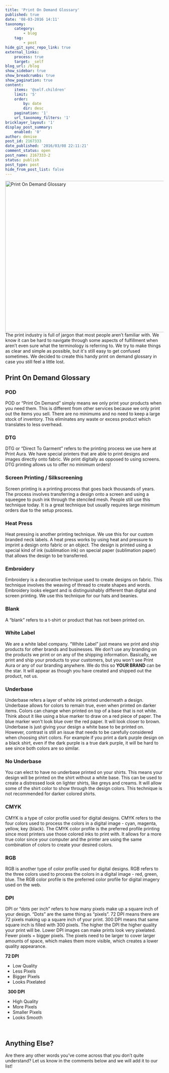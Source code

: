 ```yaml
---
title: 'Print On Demand Glossary'
published: true
date: '08-03-2016 14:11'
taxonomy:
    category:
        - blog
    tag:
        - post
hide_git_sync_repo_link: true
external_links:
    process: true
    target: _self
blog_url: /blog
show_sidebar: true
show_breadcrumbs: true
show_pagination: true
content:
    items: '@self.children'
    limit: '5'
    order:
        by: date
        dir: desc
    pagination: '1'
    url_taxonomy_filters: '1'
bricklayer_layout: '1'
display_post_summary:
    enabled: '0'
author: denise
post_id: 2167333
date_published: '2016/03/08 22:11:21'
comment_status: open
post_name: 2167333-2
status: publish
post_type: post
hide_from_post_list: false
---
```


<img class="alignnone wp-image-2167505 " src="https://printaura.com/wp-content/uploads/2016/03/podglossarybanner-blog1.jpg" alt="Print On Demand Glossary" width="1155" height="480" />
The print industry is full of jargon that most people aren’t familiar with. We know it can be hard to navigate through some aspects of fulfillment when aren’t even sure what the terminology is referring to. We try to make things as clear and simple as possible, but it's still easy to get confused sometimes. We decided to create this handy print on demand glossary in case you still feel a little lost.
<h2>Print On Demand Glossary</h2>
<h3>POD</h3>
POD or “Print On Demand” simply means we only print your products when you need them. This is different from other services because we only print out the items you sell. There are no minimums and no need to keep a large stock of inventory. This eliminates any waste or excess product which translates to less overhead.
<h3>DTG</h3>
DTG or “Direct To Garment” refers to the printing process we use here at Print Aura. We have special printers that are able to print designs and images directly onto fabric. We print digitally as opposed to using screens. DTG printing allows us to offer no minimum orders! 
<h3>Screen Printing / Silkscreening</h3>
Screen printing is a printing process that goes back thousands of years. The process involves transferring a design onto a screen and using a squeegee to push ink through the stenciled mesh. People still use this technique today. It is a great technique but usually requires large minimum orders due to the setup process.
<h3>Heat Press</h3>
Heat pressing is another printing technique. We use this for our custom branded neck labels. A heat press works by using heat and pressure to imprint a design onto fabric or an object. The design is printed using a special kind of ink (sublimation ink) on special paper (sublimation paper) that allows the design to be transferred.
<h3>Embroidery</h3>
Embroidery is a decorative technique used to create designs on fabric. This technique involves the weaving of thread to create shapes and words. Embroidery looks elegant and is distinguishably different than digital and screen printing. We use this technique for our hats and beanies.
<h3>Blank</h3>
A “blank” refers to a t-shirt or product that has not been printed on.
<h3>White Label</h3>
We are a white label company. “White Label” just means we print and ship products for other brands and businesses. We don’t use any branding on the products we print or on any of the shipping information. Basically, we print and ship your products to your customers, but you won't see Print Aura or any of our branding anywhere. We do this so <strong>YOUR BRAND</strong> can be the star. It will appear as though you have created and shipped out the product, not us.
<h3>Underbase</h3>
Underbase refers a layer of white ink printed underneath a design. Underbase allows for colors to remain true, even when printed on darker items. Colors can change when printed on top of a base that is not white. Think about it like using a blue marker to draw on a red piece of paper. The blue marker won’t look blue over the red paper. It will look closer to brown. Underbase is just giving your design a white base to be printed on. However, contrast is still an issue that needs to be carefully considered when choosing shirt colors. For example if you print a dark purple design on a black shirt, even if the dark purple is a true dark purple, it will be hard to see since both colors are so similar.
<h3>No Underbase</h3>
You can elect to have no underbase printed on your shirts. This means your design will be printed on the shirt without a white base. This can be used to create a distressed look on lighter shirts, like greys and creams. It will allow some of the shirt color to show through the design colors. This technique is not recommended for darker colored shirts.
<h3>CMYK</h3>
CMYK is a type of color profile used for digital designs. CMYK refers to the four colors used to process the colors in a digital image - cyan, magenta, yellow, key (black). The CMYK color profile is the preferred profile printing since most printers use those colored inks to print with. It allows for a more true color since your computer and the printer are using the same combination of colors to create your desired colors.
<h3>RGB</h3>
RGB is another type of color profile used for digital designs. RGB refers to the three colors used to process the colors in a digital image - red, green, blue. The RGB color profile is the preferred color profile for digital imagery used on the web.
<h3>DPI</h3>
DPI or “dots per inch” refers to how many pixels make up a square inch of your design. “Dots” are the same thing as “pixels”. 72 DPI means there are 72 pixels making up a square inch of your print. 300 DPI means that same square inch is filled with 300 pixels. The higher the DPI the higher quality your print will be. Lower DPI images can make prints look very pixelated. Fewer pixels = bigger pixels. The pixels need to be larger to cover larger amounts of space, which makes them more visible, which creates a lower quality appearance.

<strong>72 DPI</strong>
<ul>
	<li>Low Quality</li>
	<li>Less Pixels</li>
	<li>Bigger Pixels</li>
	<li>Looks Pixelated</li>
</ul>
&nbsp;
<strong>300 DPI</strong>
<ul>
	<li>High Quality</li>
	<li>More Pixels</li>
	<li>Smaller Pixels</li>
	<li>Looks Smooth</li>
</ul>
&nbsp;
<h2>Anything Else?</h2>
Are there any other words you’ve come across that you don’t quite understand? Let us know in the comments below and we will add it to our list!